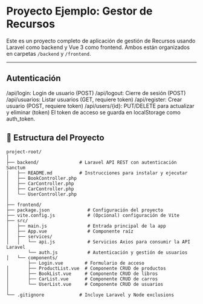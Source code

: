 # Proyecto Ejemplo: Gestor de Recursos

Este es un proyecto completo de aplicación de gestión de Recursos usando Laravel como backend y Vue 3 como frontend. Ambos están organizados en carpetas `/backend` y `/frontend`.

---

## Autenticación

/api/login: Login de usuario (POST)
/api/logout: Cierre de sesión (POST)
/api/usuarios: Listar usuarios (GET, requiere token)
/api/register: Crear usuario (POST, requiere token)
/api/users/{id}: PUT/DELETE para actualizar y eliminar (token)
El token de acceso se guarda en localStorage como auth_token. 

## 📂 Estructura del Proyecto
```
project-root/
│
├── backend/               # Laravel API REST con autenticación Sanctum
│   ├── README.md          # Instrucciones para instalar y ejecutar
│   ├── BookController.php
│   ├── CarController.php
│   ├── CarController.php
│   └── UserController.php
│
├── frontend/
├── package.json              # Configuración del proyecto
├── vite.config.js            # (Opcional) configuración de Vite
├── src/
│   ├── main.js               # Entrada principal de la app
│   ├── App.vue               # Componente raíz
│   ├── services/
│   │   └── api.js            # Servicios Axios para consumir la API Laravel
        └── auth.js           # Autenticación y gestión de usuarios
│   └── components/
        ├── Login.vue        # Formulario de acceso
│       ├── ProductList.vue  # Componente CRUD de productos
│       ├── BookList.vue     # Componente CRUD de libros
│       ├── CarList.vue      # Componente CRUD de carros
│       └── UserList.vue     # Componente CRUD de usuarios
│
└── .gitignore             # Incluye Laravel y Node exclusions
```





